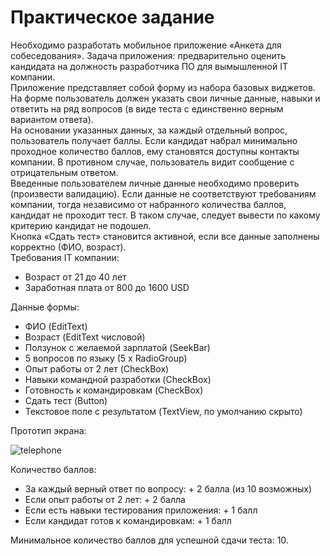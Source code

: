 # <b>Практическое задание</b>

Необходимо разработать мобильное приложение «Анкета для собеседования». Задача приложения: предварительно оценить кандидата на должность разработчика ПО для вымышленной IT компании.<br>
Приложение представляет собой форму из набора базовых виджетов. На форме пользователь должен указать свои личные данные, навыки и ответить на ряд вопросов (в виде теста с единственно верным вариантом ответа).<br>
На основании указанных данных, за каждый отдельный вопрос, пользователь получает баллы. Если кандидат набрал минимально проходное количество баллов, ему становятся доступны контакты компании. В противном случае, пользователь видит сообщение с отрицательным ответом.<br>
Введенные пользователем личные данные необходимо проверить (произвести валидацию). Если данные не соответствуют требованиям компании, тогда независимо от набранного количества баллов, кандидат не проходит тест. В таком случае, следует вывести по какому критерию кандидат не подошел.<br>
Кнопка «Сдать тест» становится активной, если все данные заполнены корректно (ФИО, возраст).<br>
Требования IT компании:
<ul>
<li>Возраст от 21 до 40 лет</li>
<li>Заработная плата от 800 до 1600 USD</li>
</ul>
Данные формы:
<ul>
<li>ФИО (EditText)</li>
<li>Возраст (EditText числовой)</li>
<li>Ползунок с желаемой зарплатой (SeekBar)</li>
<li>5 вопросов по языку (5 x RadioGroup)</li>
<li>Опыт работы от 2 лет (CheckBox)</li>
<li>Навыки командной разработки (CheckBox)</li>
<li>Готовность к командировкам (CheckBox)</li>
<li>Сдать тест (Button)</li>
<li>Текстовое поле с результатом (TextView, по умолчанию скрыто)</li>
</ul>
Прототип экрана:

![telephone](https://github.com/Marat1988/Android_JAVA/assets/108996479/c84a4815-2dcb-4efe-afea-65e2c1c94009)

Количество баллов:
<ul>
<li>За каждый верный ответ по вопросу: + 2 балла (из 10 возможных)</li>
<li>Если опыт работы от 2 лет: + 2 балла</li>
<li>Если есть навыки тестирования приложения: + 1 балл</li>
<li>Если кандидат готов к командировкам: + 1 балл</li>
</ul>
Минимальное количество баллов для успешной сдачи теста: 10.
